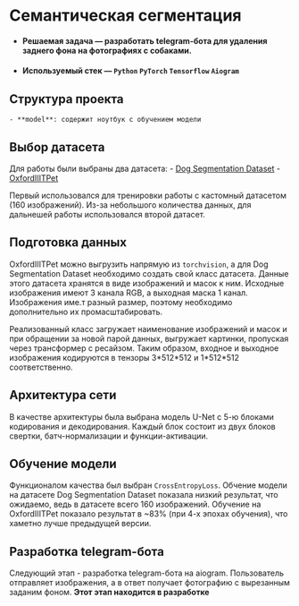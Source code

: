 # Семантическая сегментация

* #### __Решаемая задача__ — разработать telegram-бота для удаления заднего фона на фотографиях с собаками.
* #### __Используемый стек__ — `Python` `PyTorch` `Tensorflow` `Aiogram`

## Структура проекта
    - **model**: содержит ноутбук с обучением модели

## Выбор датасета

Для работы были выбраны два датасета:
    - [Dog Segmentation Dataset](https://www.kaggle.com/datasets/santhoshkumarv/dog-segmentation-dataset)
    - [OxfordIIITPet]([https://www.kaggle.com/datasets/santhoshkumarv/dog-segmentation-dataset](https://www.kaggle.com/datasets/tanlikesmath/the-oxfordiiit-pet-dataset))

Первый использовался для тренировки работы с кастомный датасетом \(160 изображений\). Из-за небольшого количества данных, для дальнешей работы использовался второй датасет.

## Подготовка данных

OxfordIIITPet можно выгрузить напрямую из `torchvision`, а для Dog Segmentation Dataset необходимо создать свой класс датасета. Данные этого датасета хранятся в виде изображений и масок к ним. Исходные изображения имеют 3 канала RGB, а выходная маска 1 канал. Изображения име.т разный размер, поэтому необходимо дополнительно их промасштабировать.

Реализованный класс загружает наименование изображений и масок и при обращении за новой парой данных, выгружает картинки, пропуская через трансформер с ресайзом. Таким образом, входное и выходное изображения кодируются в тензоры 3\*512\*512 и 1\*512\*512 соответственно.
   
## Архитектура сети

В качестве архитектуры была выбрана модель U-Net с 5-ю блоками кодирования и декодирования. Каждый блок состоит из двух блоков свертки, батч-нормализации и функции-активации.

## Обучение модели

Функционалом качества был выбран `CrossEntropyLoss`. Обчение модели на датасете Dog Segmentation Dataset показала низкий результат, что ожидаемо, ведь в датасете всего 160 изображений. Обучение на OxfordIIITPet показало результат в \~83% \(при 4-х эпохах обучения\), что хаметно лучше предыдущей версии.

## Разработка telegram-бота

Следующий этап - разработка telegram-бота на aiogram. Пользователь отправляет изображения, а в ответ получает фотографию с вырезанным заданим фоном. **Этот этап находится в разработке**
